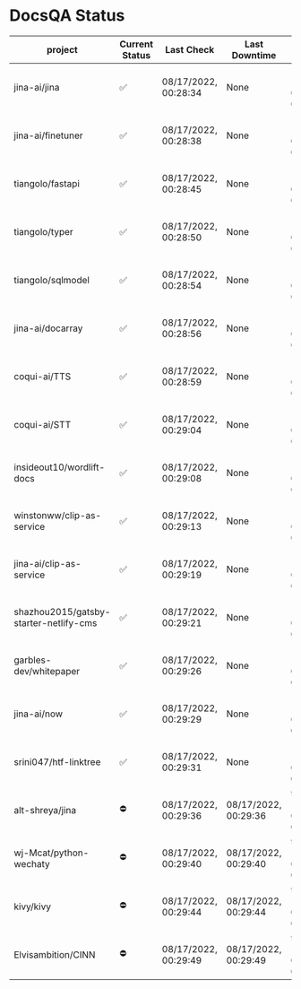 # DocsQA Status

|               project                |Current Status|     Last Check     |   Last Downtime    |              % Uptime              |
|--------------------------------------|--------------|--------------------|--------------------|------------------------------------|
|jina-ai/jina                          |✅            |08/17/2022, 00:28:34|None                |100.000 (since 08/15/2022, 07:09:42)|
|jina-ai/finetuner                     |✅            |08/17/2022, 00:28:38|None                |100.000 (since 08/15/2022, 07:09:42)|
|tiangolo/fastapi                      |✅            |08/17/2022, 00:28:45|None                |100.000 (since 08/15/2022, 07:09:42)|
|tiangolo/typer                        |✅            |08/17/2022, 00:28:50|None                |100.000 (since 08/15/2022, 07:09:42)|
|tiangolo/sqlmodel                     |✅            |08/17/2022, 00:28:54|None                |100.000 (since 08/15/2022, 07:09:42)|
|jina-ai/docarray                      |✅            |08/17/2022, 00:28:56|None                |100.000 (since 08/15/2022, 07:09:42)|
|coqui-ai/TTS                          |✅            |08/17/2022, 00:28:59|None                |100.000 (since 08/15/2022, 07:09:42)|
|coqui-ai/STT                          |✅            |08/17/2022, 00:29:04|None                |100.000 (since 08/15/2022, 07:09:42)|
|insideout10/wordlift-docs             |✅            |08/17/2022, 00:29:08|None                |100.000 (since 08/15/2022, 07:09:42)|
|winstonww/clip-as-service             |✅            |08/17/2022, 00:29:13|None                |100.000 (since 08/15/2022, 07:09:42)|
|jina-ai/clip-as-service               |✅            |08/17/2022, 00:29:19|None                |100.000 (since 08/15/2022, 07:09:42)|
|shazhou2015/gatsby-starter-netlify-cms|✅            |08/17/2022, 00:29:21|None                |100.000 (since 08/15/2022, 07:09:42)|
|garbles-dev/whitepaper                |✅            |08/17/2022, 00:29:26|None                |100.000 (since 08/15/2022, 07:09:42)|
|jina-ai/now                           |✅            |08/17/2022, 00:29:29|None                |100.000 (since 08/15/2022, 07:09:42)|
|srini047/htf-linktree                 |✅            |08/17/2022, 00:29:31|None                |100.000 (since 08/15/2022, 07:09:42)|
|alt-shreya/jina                       |⛔️           |08/17/2022, 00:29:36|08/17/2022, 00:29:36|92.462 (since 08/15/2022, 07:09:42) |
|wj-Mcat/python-wechaty                |⛔️           |08/17/2022, 00:29:40|08/17/2022, 00:29:40|92.466 (since 08/15/2022, 07:09:42) |
|kivy/kivy                             |⛔️           |08/17/2022, 00:29:44|08/17/2022, 00:29:44|92.460 (since 08/15/2022, 07:09:42) |
|Elvisambition/CINN                    |⛔️           |08/17/2022, 00:29:49|08/17/2022, 00:29:49|92.464 (since 08/15/2022, 07:09:42) |
